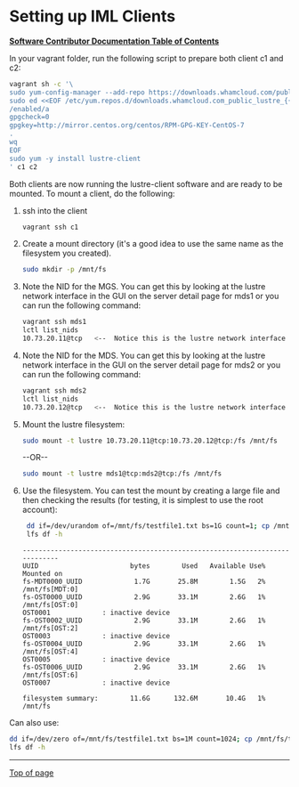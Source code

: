 # Setting up IML Clients

[**Software Contributor Documentation Table of Contents**](cd_TOC.md)

In your vagrant folder, run the following script to prepare both client c1 and c2:

```sh
vagrant sh -c '\
sudo yum-config-manager --add-repo https://downloads.whamcloud.com/public/lustre/{{site.lustre_package_name}}/el7/client/&& \
sudo ed <<EOF /etc/yum.repos.d/downloads.whamcloud.com_public_lustre_{{site.lustre_package_name}}_el7_client_.repo
/enabled/a
gpgcheck=0
gpgkey=http://mirror.centos.org/centos/RPM-GPG-KEY-CentOS-7
.
wq
EOF
sudo yum -y install lustre-client
' c1 c2
```

Both clients are now running the lustre-client software and are ready to be mounted. To mount a client, do the following:

1. ssh into the client

   ```sh
   vagrant ssh c1
   ```

2. Create a mount directory (it's a good idea to use the same name as the filesystem you created).

   ```sh
   sudo mkdir -p /mnt/fs
   ```

3. Note the NID for the MGS. You can get this by looking at the lustre network interface in the GUI on the server detail page for mds1 or you can run the following command:

   ```sh
   vagrant ssh mds1
   lctl list_nids
   10.73.20.11@tcp   <--  Notice this is the lustre network interface
   ```

4. Note the NID for the MDS. You can get this by looking at the lustre network interface in the GUI on the server detail page for mds2 or you can run the following command:

   ```sh
   vagrant ssh mds2
   lctl list_nids
   10.73.20.12@tcp   <--  Notice this is the lustre network interface
   ```

5. Mount the lustre filesystem:

   ```sh
   sudo mount -t lustre 10.73.20.11@tcp:10.73.20.12@tcp:/fs /mnt/fs
   ```

   --OR--

   ```sh
   sudo mount -t lustre mds1@tcp:mds2@tcp:/fs /mnt/fs
   ```

6. Use the filesystem. You can test the mount by creating a large file and then checking the results (for testing, it is simplest to use the root account):

   ```sh
    dd if=/dev/urandom of=/mnt/fs/testfile1.txt bs=1G count=1; cp /mnt/fs/testfile1.txt /mnt/fs/testfile2.txt;
    lfs df -h
   ```

   ```text
   ----------------------------------------------------------------------------
   UUID                       bytes        Used   Available Use% Mounted on
   fs-MDT0000_UUID             1.7G       25.8M        1.5G   2% /mnt/fs[MDT:0]
   fs-OST0000_UUID             2.9G       33.1M        2.6G   1% /mnt/fs[OST:0]
   OST0001             : inactive device
   fs-OST0002_UUID             2.9G       33.1M        2.6G   1% /mnt/fs[OST:2]
   OST0003             : inactive device
   fs-OST0004_UUID             2.9G       33.1M        2.6G   1% /mnt/fs[OST:4]
   OST0005             : inactive device
   fs-OST0006_UUID             2.9G       33.1M        2.6G   1% /mnt/fs[OST:6]
   OST0007             : inactive device

   filesystem summary:        11.6G      132.6M       10.4G   1% /mnt/fs
   ```

Can also use:

```sh
dd if=/dev/zero of=/mnt/fs/testfile1.txt bs=1M count=1024; cp /mnt/fs/testfile1.txt /mnt/fs/testfile2.txt;
lfs df -h
```

---

[Top of page](#setting-up-iml-clients)

